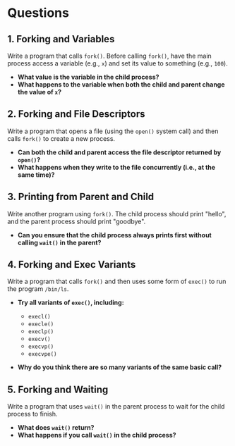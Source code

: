 # Questions

## 1. Forking and Variables
Write a program that calls `fork()`. Before calling `fork()`, have the main process access a variable (e.g., `x`) and set its value to something (e.g., `100`). 
- **What value is the variable in the child process?**
- **What happens to the variable when both the child and parent change the value of `x`?**

## 2. Forking and File Descriptors
Write a program that opens a file (using the `open()` system call) and then calls `fork()` to create a new process.
- **Can both the child and parent access the file descriptor returned by `open()`?**
- **What happens when they write to the file concurrently (i.e., at the same time)?**

## 3. Printing from Parent and Child
Write another program using `fork()`. The child process should print "hello", and the parent process should print "goodbye".
- **Can you ensure that the child process always prints first without calling `wait()` in the parent?**

## 4. Forking and Exec Variants
Write a program that calls `fork()` and then uses some form of `exec()` to run the program `/bin/ls`.
- **Try all variants of `exec()`, including:**
  - `execl()`
  - `execle()`
  - `execlp()`
  - `execv()`
  - `execvp()`
  - `execvpe()`
  
- **Why do you think there are so many variants of the same basic call?**

## 5. Forking and Waiting
Write a program that uses `wait()` in the parent process to wait for the child process to finish.
- **What does `wait()` return?**
- **What happens if you call `wait()` in the child process?**
